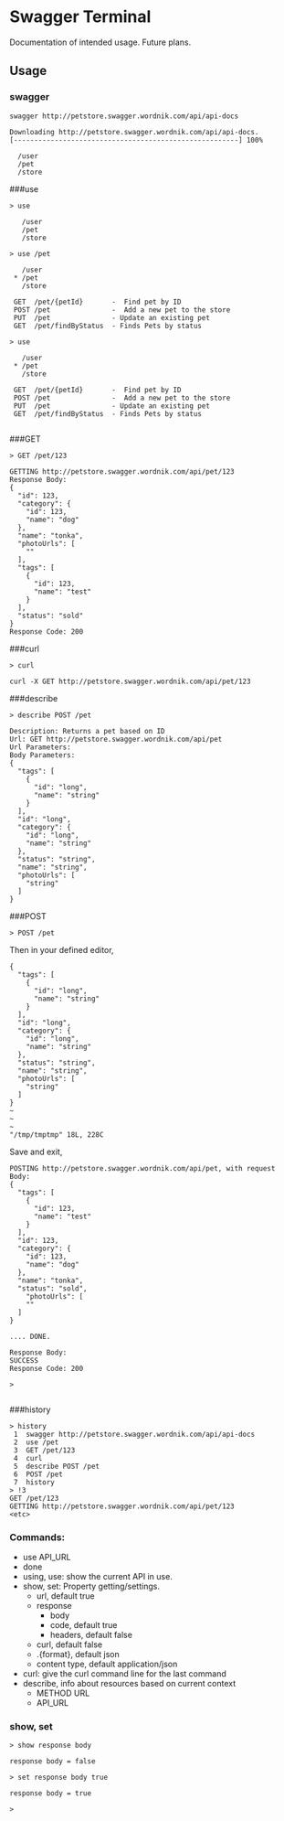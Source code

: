# Swagger Terminal

Documentation of intended usage. Future plans. 

## Usage

### swagger

```
swagger http://petstore.swagger.wordnik.com/api/api-docs

Downloading http://petstore.swagger.wordnik.com/api/api-docs.
[-------------------------------------------------------] 100%

  /user
  /pet
  /store
```

###use

```
> use

   /user
   /pet
   /store
   
> use /pet

   /user
 * /pet
   /store
   
 GET  /pet/{petId}       -  Find pet by ID
 POST /pet               -  Add a new pet to the store
 PUT  /pet               - Update an existing pet
 GET  /pet/findByStatus  - Finds Pets by status

> use

   /user
 * /pet
   /store

 GET  /pet/{petId}       -  Find pet by ID
 POST /pet               -  Add a new pet to the store
 PUT  /pet               - Update an existing pet
 GET  /pet/findByStatus  - Finds Pets by status  
  
```
###GET

```
> GET /pet/123

GETTING http://petstore.swagger.wordnik.com/api/pet/123
Response Body: 
{
  "id": 123,
  "category": {
    "id": 123,
    "name": "dog"
  },
  "name": "tonka",
  "photoUrls": [
    ""
  ],
  "tags": [
    {
      "id": 123,
      "name": "test"
    }
  ],
  "status": "sold"
}
Response Code: 200
```

###curl

```
> curl

curl -X GET http://petstore.swagger.wordnik.com/api/pet/123
```

###describe

```
> describe POST /pet

Description: Returns a pet based on ID
Url: GET http://petstore.swagger.wordnik.com/api/pet
Url Parameters:
Body Parameters:
{
  "tags": [
    {
      "id": "long",
      "name": "string"
    }
  ],
  "id": "long",
  "category": {
    "id": "long",
    "name": "string"
  },
  "status": "string",
  "name": "string",
  "photoUrls": [
    "string"
  ]
}
```

###POST


```
> POST /pet
```

Then in your defined editor,

```
{
  "tags": [
    {
      "id": "long",
      "name": "string"
    }
  ],
  "id": "long",
  "category": {
    "id": "long",
    "name": "string"
  },
  "status": "string",
  "name": "string",
  "photoUrls": [
    "string"
  ]
}
~                                                                                                                                                                 
~                                                                                                                                                                 
~                                                                                                                                                                 
"/tmp/tmptmp" 18L, 228C
```

Save and exit, 

```
POSTING http://petstore.swagger.wordnik.com/api/pet, with request Body: 
{
  "tags": [
    {
      "id": 123,
      "name": "test"
    }
  ],
  "id": 123,
  "category": {
    "id": 123,
    "name": "dog"
  },
  "name": "tonka",
  "status": "sold",
    "photoUrls": [
    ""
  ]
}

.... DONE.

Response Body: 
SUCCESS
Response Code: 200
 
>
 
```

###history

```
> history
 1  swagger http://petstore.swagger.wordnik.com/api/api-docs
 2  use /pet
 3  GET /pet/123 
 4  curl 
 5  describe POST /pet
 6  POST /pet
 7  history
> !3
GET /pet/123 
GETTING http://petstore.swagger.wordnik.com/api/pet/123
<etc> 

```


### Commands:

- use API_URL
- done
- using, use: show the current API in use.
- show, set: Property getting/settings.
    - url, default true
    - response
        - body
        - code, default true
        - headers, default false
    - curl, default false
    - .{format}, default json
    - content type, default application/json
- curl: give the curl command line for the last command
- describe, info about resources based on current context
    - METHOD URL
    - API_URL 
    
### show, set

```
> show response body

response body = false

> set response body true

response body = true

>
```




